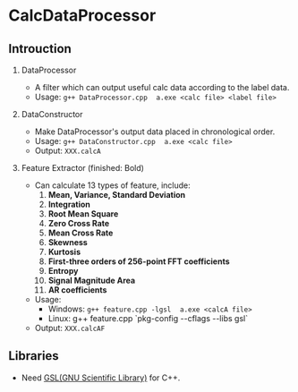 # CalcDataProcessor

## Introuction
1. DataProcessor  
	+ A filter which can output useful calc data according to the label data.  
	+ Usage: `g++ DataProcessor.cpp` &nbsp;&nbsp;&nbsp;`a.exe <calc file> <label file>`
   
2. DataConstructor  
	+ Make DataProcessor's output data placed in chronological order.  
	+ Usage: `g++ DataConstructor.cpp` &nbsp;&nbsp;&nbsp;`a.exe <calc file>`  
	+ Output:  `XXX.calcA`  
    
3. Feature Extractor (finished: Bold)
    + Can calculate 13 types of feature, include:
    	1. **Mean, Variance, Standard Deviation**
		4. **Integration**
		5. **Root Mean Square**
		6. **Zero Cross Rate**
		7. **Mean Cross Rate**
		8. **Skewness**
		9. **Kurtosis**
		10. **First-three orders of 256-point FFT coefficients**
		11. **Entropy**
		12. **Signal Magnitude Area**
		13. **AR coefficients**
	+ Usage: 
		+ Windows: `g++ feature.cpp -lgsl` &nbsp;&nbsp;&nbsp;`a.exe <calcA file>`
		+ Linux: g++ feature.cpp \`pkg-config --cflags --libs gsl\`
	+ Output:  `XXX.calcAF`  
	
## Libraries
+ Need [GSL(GNU Scientific Library)](https://www.gnu.org/software/gsl/) for C++.
